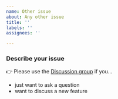 ```yaml
---
name: Other issue
about: Any other issue
title: ''
labels: ''
assignees: ''

---
```


### Describe your issue

👉 Please use the [Discussion group](https://github.com/dswd/vpncloud/discussions) if you...
* just want to ask a question
* want to discuss a new feature
